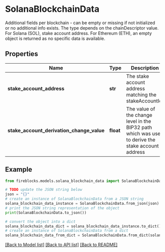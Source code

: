 # SolanaBlockchainData

Additional fields per blockchain - can be empty or missing if not initialized or no additional info exists. The type depends on the chainDescriptor value. For Solana (SOL), stake account address. For Ethereum (ETH), an empty object is returned as no specific data is available.

## Properties

Name | Type | Description | Notes
------------ | ------------- | ------------- | -------------
**stake_account_address** | **str** | The stake account address matching the stakeAccountId. | 
**stake_account_derivation_change_value** | **float** | The value of the change level in the BIP32 path which was used to derive the stake account address | 

## Example

```python
from fireblocks.models.solana_blockchain_data import SolanaBlockchainData

# TODO update the JSON string below
json = "{}"
# create an instance of SolanaBlockchainData from a JSON string
solana_blockchain_data_instance = SolanaBlockchainData.from_json(json)
# print the JSON string representation of the object
print(SolanaBlockchainData.to_json())

# convert the object into a dict
solana_blockchain_data_dict = solana_blockchain_data_instance.to_dict()
# create an instance of SolanaBlockchainData from a dict
solana_blockchain_data_from_dict = SolanaBlockchainData.from_dict(solana_blockchain_data_dict)
```
[[Back to Model list]](../README.md#documentation-for-models) [[Back to API list]](../README.md#documentation-for-api-endpoints) [[Back to README]](../README.md)


